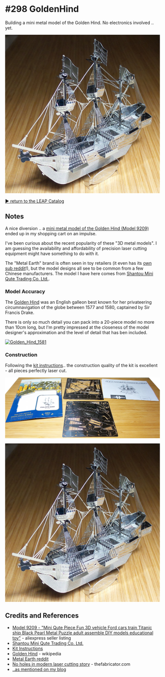 # #298 GoldenHind

Building a mini metal model of the Golden Hind. No electronics involved .. yet.

![Build](./assets/GoldenHind_build.jpg?raw=true)

[:arrow_forward: return to the LEAP Catalog](https://leap.tardate.com)

## Notes

A nice diversion .. a
[mini metal model of the Golden Hind (Model 9209)](https://www.aliexpress.com/item/Mini-Qute-Piece-Fun-3D-vehicle-Ford-cars-train-Titanic-ship-Black-Pearl-Metal-Puzzle-adult/32613478600.html)
ended up in my shopping cart on an impulse.

I've been curious about the recent popularity of these "3D metal models".
I am guessing the availability and affordability of precision laser cutting equipment might have something to do with it.

The "Metal Earth" brand is often seen in toy retailers
(it even has its [own sub reddit](https://www.reddit.com/r/metalearth/)!),
but the model designs all see to be common from a few Chinese manufacturers.
The model I have here comes from [Shantou Mini Qute Trading Co. Ltd.](https://mqfun.en.alibaba.com/).

### Model Accuracy

The [Golden Hind](https://en.wikipedia.org/wiki/Golden_Hind) was an English galleon best known for her privateering circumnavigation of the globe between 1577 and 1580, captained by Sir Francis Drake.

There is only so much detail you can pack into a 20-piece model no more than 10cm long,
but I'm pretty impressed at the closeness of the model designer's approximation and the level of detail that has ben included.

[![Golden_Hind_1581](https://upload.wikimedia.org/wikipedia/en/b/b8/Golden_Hind_1581.jpg)](https://en.wikipedia.org/wiki/File:Golden_Hind_1581.jpg#/media/File:Golden_Hind_1581.jpg)

### Construction

Following the [kit instructions](./assets/kit_instructions.pdf?raw=true)..
the construction quality of the kit is excellent - all pieces perfectly laser cut.

![kit_unboxing](./assets/kit_unboxing.jpg?raw=true)

![Build](./assets/GoldenHind_build.jpg?raw=true)

## Credits and References
* [Model 9209 - "Mini Qute Piece Fun 3D vehicle Ford cars train Titanic ship Black Pearl Metal Puzzle adult assemble DIY models educational toy"](https://www.aliexpress.com/item/Mini-Qute-Piece-Fun-3D-vehicle-Ford-cars-train-Titanic-ship-Black-Pearl-Metal-Puzzle-adult/32613478600.html) - aliexpress seller listing
* [Shantou Mini Qute Trading Co. Ltd.](https://mqfun.en.alibaba.com/)
* [Kit Instructions](./assets/kit_instructions.pdf?raw=true)
* [Golden Hind](https://en.wikipedia.org/wiki/Golden_Hind) - wikipedia
* [Metal Earth reddit](https://www.reddit.com/r/metalearth/)
* [No holes in modern laser cutting story](http://www.thefabricator.com/article/lasercutting/no-holes-in-modern-laser-cutting-story) - thefabricator.com
* [..as mentioned on my blog](https://blog.tardate.com/2017/05/leap298-the-golden-hind.html)
